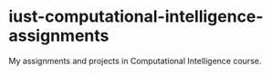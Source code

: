 # iust-computational-intelligence-assignments
My assignments and projects in Computational Intelligence course.
